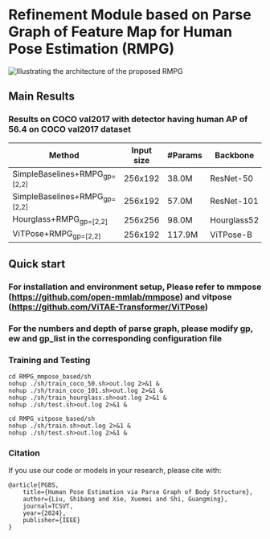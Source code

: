 # Refinement Module based on Parse Graph of Feature Map for Human Pose Estimation (RMPG)



![Illustrating the architecture of the proposed RMPG](figs/feature_parse.jpg)
## Main Results
### Results on COCO val2017 with detector having human AP of 56.4 on COCO val2017 dataset
| Method            | Input size | #Params | Backbone |    AP |config|log|weight|
|--------------------|------------|---------|--------|-------|----|----|-------|
| SimpleBaselines+RMPG<sub>gp=[2,2]     |    256x192 | 38.0M   |   ResNet-50 | 0.725  |[config](RMPG_mmpose_based/configs/body_2d_keypoint/topdown_heatmap/coco/td-hm_res50_8xb64-210e_coco-256x192.py)|[log](https://drive.google.com/file/d/1MB_xKSj3cfeqqgqNnBThH-TUw0Lj3B5n/view?usp=drive_link)|[weight](https://drive.google.com/file/d/1EE320Ea5a9Yi3Ywpur1KPgElGSZ0vPnJ/view?usp=drive_link)
| SimpleBaselines+RMPG<sub>gp=[2,2]     |    256x192 | 57.0M   |   ResNet-101 | 0.731  |[config](RMPG_mmpose_based/configs/body_2d_keypoint/topdown_heatmap/coco/td-hm_resnest101_8xb64-210e_coco-256x192.py)|[log](https://drive.google.com/file/d/1SA_t5bFIMwwbexxlOl_KtTSXqiJtb4yW/view?usp=drive_link)|[weight](https://drive.google.com/file/d/1KtBKTQaQZYwh7zjEl8ZvBOlC6OI0fwir/view?usp=drive_link)
| Hourglass+RMPG<sub>gp=[2,2]          |    256x256 | 98.0M   |   Hourglass52 | 0.740  |[config](RMPG_mmpose_based/configs/body_2d_keypoint/topdown_heatmap/coco/td-hm_hourglass52_8xb32-210e_coco-256x256.py)|[log](https://drive.google.com/file/d/12rsx3LSPalwE-DUFQUOXDO4UyskZeclg/view?usp=drive_link)|[weight](https://drive.google.com/file/d/1SfRBxBQemHpi8rdD_QTnWWLxjiCj4Ll8/view?usp=drive_link)
| ViTPose+RMPG<sub>gp=[2,2]             |    256x192 | 117.9M   |   ViTPose-B| 0.761 |[config](RMPG_vitpose_based/configs/body/2d_kpt_sview_rgb_img/topdown_heatmap/coco/ViTPose_base_coco_256x192.py)|[log](https://drive.google.com/file/d/13fMtpqVEYeoioFFzMbbOdvNaHPW6LFpd/view?usp=drive_link)|[weight](https://drive.google.com/file/d/1VCoZ2ftyxJrnI2310OGkssWnFuZJ8lSq/view?usp=drive_link)



## Quick start
### For installation and environment setup, Please refer to mmpose (https://github.com/open-mmlab/mmpose) and vitpose (https://github.com/ViTAE-Transformer/ViTPose)
### For the numbers and depth of parse graph, please modify gp, ew and gp_list in the corresponding configuration file
### Training and Testing
```
cd RMPG_mmpose_based/sh
nohup ./sh/train_coco_50.sh>out.log 2>&1 &
nohup ./sh/train_coco_101.sh>out.log 2>&1 &
nohup ./sh/train_hourglass.sh>out.log 2>&1 &
nohup ./sh/test.sh>out.log 2>&1 &

cd RMPG_vitpose_based/sh
nohup ./sh/train.sh>out.log 2>&1 &
nohup ./sh/test.sh>out.log 2>&1 &
```


### Citation
If you use our code or models in your research, please cite with:
```
@article{PGBS,
	title={Human Pose Estimation via Parse Graph of Body Structure},
	author={Liu, Shibang and Xie, Xuemei and Shi, Guangming},
	journal=TCSVT,
	year={2024},
	publisher={IEEE}
}

``` 
